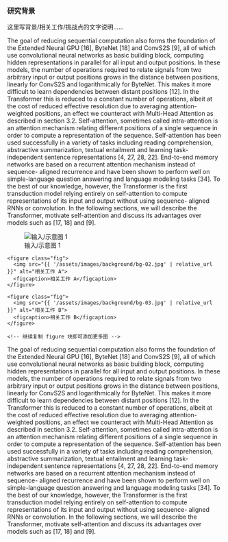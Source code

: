 ### 研究背景
这里写背景/相关工作/挑战点的文字说明……


The goal of reducing sequential computation also forms the foundation of the Extended Neural GPU
[16], ByteNet [18] and ConvS2S [9], all of which use convolutional neural networks as basic building
block, computing hidden representations in parallel for all input and output positions. In these models,
the number of operations required to relate signals from two arbitrary input or output positions grows
in the distance between positions, linearly for ConvS2S and logarithmically for ByteNet. This makes
it more difficult to learn dependencies between distant positions [12]. In the Transformer this is
reduced to a constant number of operations, albeit at the cost of reduced effective resolution due
to averaging attention-weighted positions, an effect we counteract with Multi-Head Attention as
described in section 3.2.
Self-attention, sometimes called intra-attention is an attention mechanism relating different positions
of a single sequence in order to compute a representation of the sequence. Self-attention has been
used successfully in a variety of tasks including reading comprehension, abstractive summarization,
textual entailment and learning task-independent sentence representations [4, 27, 28, 22].
End-to-end memory networks are based on a recurrent attention mechanism instead of sequence-
aligned recurrence and have been shown to perform well on simple-language question answering and
language modeling tasks [34].
To the best of our knowledge, however, the Transformer is the first transduction model relying
entirely on self-attention to compute representations of its input and output without using sequence-
aligned RNNs or convolution. In the following sections, we will describe the Transformer, motivate
self-attention and discuss its advantages over models such as [17, 18] and [9].


<div class="card pad">
  <!-- 三列网格；想更宽就把 cols-3 改成 cols-4，或把 --min 调大/调小 -->
  <div class="fig-grid cols-3">
    <figure class="fig fig--input">
      <img src="{{ '/assets/images/background/bg-01.jpg' | relative_url }}" alt="输入/示意图 1">
      <figcaption>输入/示意图 1</figcaption>
    </figure>

    <figure class="fig">
      <img src="{{ '/assets/images/background/bg-02.jpg' | relative_url }}" alt="相关工作 A">
      <figcaption>相关工作 A</figcaption>
    </figure>

    <figure class="fig">
      <img src="{{ '/assets/images/background/bg-03.jpg' | relative_url }}" alt="相关工作 B">
      <figcaption>相关工作 B</figcaption>
    </figure>

    <!-- 继续复制 figure 块即可添加更多图 -->
  </div>
</div>



The goal of reducing sequential computation also forms the foundation of the Extended Neural GPU
[16], ByteNet [18] and ConvS2S [9], all of which use convolutional neural networks as basic building
block, computing hidden representations in parallel for all input and output positions. In these models,
the number of operations required to relate signals from two arbitrary input or output positions grows
in the distance between positions, linearly for ConvS2S and logarithmically for ByteNet. This makes
it more difficult to learn dependencies between distant positions [12]. In the Transformer this is
reduced to a constant number of operations, albeit at the cost of reduced effective resolution due
to averaging attention-weighted positions, an effect we counteract with Multi-Head Attention as
described in section 3.2.
Self-attention, sometimes called intra-attention is an attention mechanism relating different positions
of a single sequence in order to compute a representation of the sequence. Self-attention has been
used successfully in a variety of tasks including reading comprehension, abstractive summarization,
textual entailment and learning task-independent sentence representations [4, 27, 28, 22].
End-to-end memory networks are based on a recurrent attention mechanism instead of sequence-
aligned recurrence and have been shown to perform well on simple-language question answering and
language modeling tasks [34].
To the best of our knowledge, however, the Transformer is the first transduction model relying
entirely on self-attention to compute representations of its input and output without using sequence-
aligned RNNs or convolution. In the following sections, we will describe the Transformer, motivate
self-attention and discuss its advantages over models such as [17, 18] and [9].
